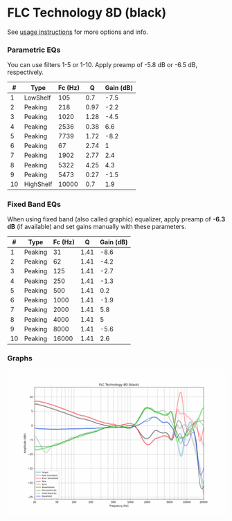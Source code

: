 # FLC Technology 8D (black)
See [usage instructions](https://github.com/jaakkopasanen/AutoEq#usage) for more options and info.

### Parametric EQs
You can use filters 1-5 or 1-10. Apply preamp of -5.8 dB or -6.5 dB, respectively.

|   # | Type      |   Fc (Hz) |    Q |   Gain (dB) |
|-----|-----------|-----------|------|-------------|
|   1 | LowShelf  |       105 | 0.7  |        -7.5 |
|   2 | Peaking   |       218 | 0.97 |        -2.2 |
|   3 | Peaking   |      1020 | 1.28 |        -4.5 |
|   4 | Peaking   |      2536 | 0.38 |         6.6 |
|   5 | Peaking   |      7739 | 1.72 |        -8.2 |
|   6 | Peaking   |        67 | 2.74 |         1   |
|   7 | Peaking   |      1902 | 2.77 |         2.4 |
|   8 | Peaking   |      5322 | 4.25 |         4.3 |
|   9 | Peaking   |      5473 | 0.27 |        -1.5 |
|  10 | HighShelf |     10000 | 0.7  |         1.9 |

### Fixed Band EQs
When using fixed band (also called graphic) equalizer, apply preamp of **-6.3 dB** (if available) and set gains manually with these parameters.

|   # | Type    |   Fc (Hz) |    Q |   Gain (dB) |
|-----|---------|-----------|------|-------------|
|   1 | Peaking |        31 | 1.41 |        -8.6 |
|   2 | Peaking |        62 | 1.41 |        -4.2 |
|   3 | Peaking |       125 | 1.41 |        -2.7 |
|   4 | Peaking |       250 | 1.41 |        -1.3 |
|   5 | Peaking |       500 | 1.41 |         0.2 |
|   6 | Peaking |      1000 | 1.41 |        -1.9 |
|   7 | Peaking |      2000 | 1.41 |         5.8 |
|   8 | Peaking |      4000 | 1.41 |         5   |
|   9 | Peaking |      8000 | 1.41 |        -5.6 |
|  10 | Peaking |     16000 | 1.41 |         2.6 |

### Graphs
![](./FLC%20Technology%208D%20(black).png)
